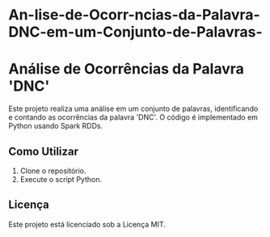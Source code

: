 # An-lise-de-Ocorr-ncias-da-Palavra-DNC-em-um-Conjunto-de-Palavras-

# Análise de Ocorrências da Palavra 'DNC'

Este projeto realiza uma análise em um conjunto de palavras, identificando e contando as ocorrências da palavra 'DNC'. O código é implementado em Python usando Spark RDDs.

## Como Utilizar

1. Clone o repositório.
2. Execute o script Python.

## Licença

Este projeto está licenciado sob a Licença MIT.
